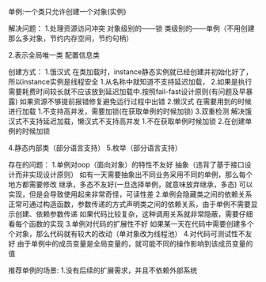 单例:一个类只允许创建一个对象(实例)


解决问题：
1.处理资源访问冲突
    对象级别的——锁
    类级别的——单例（不用创建那么多对象，节约内存空间，节约句柄）

2.表示全局唯一类
    配置信息类


创建方式：
1.饿汉式
    在类加载时，instance静态实例就已经创建并初始化好了，所以instance实例是线程安全
        1.从名称中就知道不支持延迟加载，
        2.如果是执行需要耗费时间较长就不应该放到延迟加载中.按照fail-fast设计原则(有问题及早暴露)
            如果资源不够提前报错修复避免运行过程中出错
2.懒汉式
     在需要用到的时候进行加载
        1.不支持高并发，需要加锁(在获取单例的时候加锁)
3.双重检测
    解决饿汉式不支持延迟加载，懒汉式不支持高并发
        1.不在获取单例时候加锁
        2.在创建单例的时候加锁
    
4.静态内部类（部分语言支持）
5.枚举（部分语言支持）


存在的问题：
1.单例对oop（面向对象）的特性不友好
    抽象（违背了基于接口设计而非实现设计原则）
        如有一天需要抽象出不同业务采用不同的单例，那么每个地方都需要修改
    继承，多态不友好(一旦选择单例，就意味放弃继承，多态)
        可以实现，但是会导致使用起来非常奇怪，可读性差
2.单例会隐藏类之间的依赖关系
    正常可通过构造函数，参数传递的方式声明类之间的依赖关系，由于单例不需要显示创建、依赖参数传递
        如果代码比较复杂，这种调用关系就非常隐蔽，需要仔细看每个函数的实现
3.单例对代码的扩展性不好
    如果某一天在代码中需要创建多个个对象，那么代码就有较大的改动（单对象改为线程池）
4.对代码可测试性不友好
    由于单例中的成员变量是全局变量的，就可能不同的操作影响到该成员变量的值


推荐单例的场景:
    1.没有后续的扩展需求，并且不依赖外部系统


    
    

